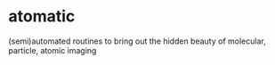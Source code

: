 # atomatic
(semi)automated routines to bring out the hidden beauty of molecular, particle, atomic imaging
